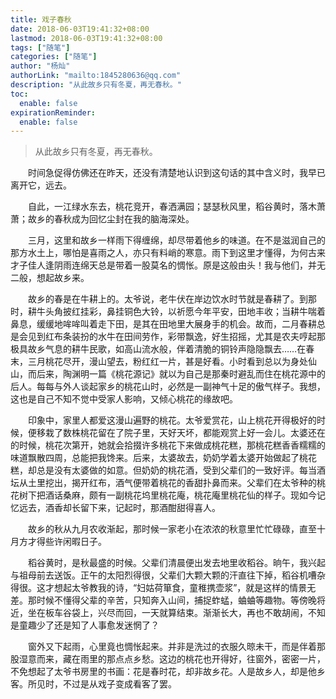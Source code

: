 ```yaml
---
title: 戏子春秋
date: 2018-06-03T19:41:32+08:00
lastmod: 2018-06-03T19:41:32+08:00
tags: ["随笔"]
categories: ["随笔"]
author: "杨灿"
authorLink: "mailto:1845280636@qq.com"
description: "从此故乡只有冬夏，再无春秋。"
toc:
  enable: false
expirationReminder:
  enable: false
---
```


> 从此故乡只有冬夏，再无春秋。

<!--more-->

&emsp;&emsp;时间急促得仿佛还在昨天，还没有清楚地认识到这句话的其中含义时，我早已离开它，远去。

　　自此，一江绿水东去，桃花竞开，春洒满园；瑟瑟秋风里，稻谷黄时，落木萧萧；故乡的春秋成为回忆尘封在我的脑海深处。

　　三月，这里和故乡一样雨下得缠绵，却尽带着他乡的味道。在不是滋润自己的那方水土上，哪怕是喜雨之人，亦只有料峭的寒意。雨下到这里才懂得，为何古来才子佳人逢阴雨连绵天总是带着一股莫名的惆怅。原是这般由头！我与他们，并无二般，想起故乡来。

　　故乡的春是在牛耕上的。太爷说，老牛伏在岸边饮水时节就是春耕了。到那时，耕牛头角披红挂彩，鼻挂铜色大铃，以祈愿今年平安，田地丰收；当耕牛喘着鼻息，缓缓地哞哞叫着走下田，是其在田地里大展身手的机会。故而，二月春耕总是会见到红布条装扮的水牛在田间劳作，彩带飘逸，好生招摇，尤其是农夫哼起那极具故乡气息的耕牛民歌，如高山流水般，伴着清脆的铜铃声隐隐飘去……在春末，三月桃花尽开，漫山望去，粉红红一片，甚是好看。小时看到总以为身处仙山，而后来，陶渊明一篇《桃花源记》就以为自己是那秦时避乱而住在桃花源中的后人。每每与外人谈起家乡的桃花山时，必然是一副神气十足的傲气样子。我想，这也是自己不知不觉中受家人影响，又倾心桃花的缘故吧。

　　印象中，家里人都爱这漫山遍野的桃花。太爷爱赏花，山上桃花开得极好的时候，便移栽了数株桃花留在了院子里，天好天坏，都能观赏上好一会儿。太婆还在的时候，桃花次第开，她就会拾掇许多桃花下来做成桃花糕，那桃花糕香香糯糯的味道飘散四周，总能把我馋来。后来，太婆故去，奶奶学着太婆开始做起了桃花糕，却总是没有太婆做的如意。但奶奶的桃花酒，受到父辈们的一致好评。每当酒坛从土里挖出，揭开红布，酒气便带着桃花的香甜扑鼻而来。父辈们在太爷种的桃花树下把酒话桑麻，颇有一副桃花坞里桃花庵，桃花庵里桃花仙的样子。现如今记忆远去，酒香却长留下来，记起时，那酒酣甜得喜人。

　　故乡的秋从九月农收渐起，那时候一家老小在浓浓的秋意里忙忙碌碌，直至十月方才得些许闲暇日子。

　　稻谷黄时，是秋最盛的时候。父辈们清晨便出发去地里收稻谷。晌午，我兴起与祖母前去送饭。正午的太阳烈得很，父辈们大颗大颗的汗直往下掉，稻谷机嘈杂得很。这才想起太爷教我的诗，“妇姑荷箪食，童稚携壶浆”，就是这样的情景无差。那时候不懂得父辈的辛苦，只知奔入山间，捕捉蚱蜢，蛐蛐等趣物。等傍晚将近，坐在板车谷袋上，兴尽而回，一天就算结束。渐渐长大，再也不敢胡闹，不知是童趣少了还是知了人事愈发迷惘了？

　　窗外又下起雨，心里竟也惆怅起来。并非是洗过的衣服久晾未干，而是伴着那股湿意而来，藏在雨里的那点点乡愁。这边的桃花也开得好，往窗外，密密一片，不免想起了太爷书房里的书画：花是春时花，却非故乡花。人是故乡人，却是他乡客。所见时，不过是从戏子变成看客了罢。 